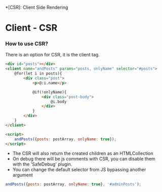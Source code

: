 *[CSR]: Client Side Rendering

# Client - CSR
### How to use CSR?
There is an option for CSR, it is the client tag.


```html
<div id="posts"></div>
<client name="andPosts" params="posts, onlyName" selector="#posts">
    @for(let i in posts){
        <div class="post">
            <p>@:i.name</p>

            @if(!onlyName){
                <div class="post-body">
                    @i.body
                </div>
            }
        </div>
    }
</client>

<script>
    andPosts({posts: postArray, onlyName: true});
</script>
```
* The CSR will also return the created children as an HTMLCollection
* On debug there will be js comments with CSR, you can disable them with the 'SafeDebug' plugin.
* You can change the default selector from JS bypassing another argument
```js
andPosts({posts: postArray, onlyName: true}, '#adminPosts');
```

